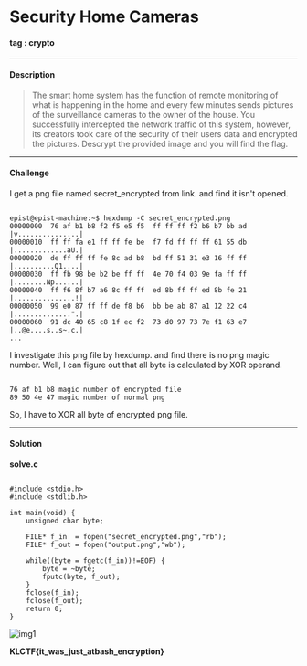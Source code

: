 # **Security Home Cameras**

#### tag : crypto

--------------------------------------------------

#### Description

>The smart home system has the function of remote monitoring of what is happening in the home and every few minutes sends pictures of the surveillance cameras to the owner of the house. You successfully intercepted the network traffic of this system, however, its creators took care of the security of their users data and encrypted the pictures. Descrypt the provided image and you will find the flag.

--------------------------------------------------

#### Challenge

I get a png file named secret_encrypted from link. and find it isn't opened.

~~~

epist@epist-machine:~$ hexdump -C secret_encrypted.png
00000000  76 af b1 b8 f2 f5 e5 f5  ff ff ff f2 b6 b7 bb ad  |v...............|
00000010  ff ff fa e1 ff ff fe be  f7 fd ff ff ff 61 55 db  |.............aU.|
00000020  de ff ff ff fe 8c ad b8  bd ff 51 31 e3 16 ff ff  |..........Q1....|
00000030  ff fb 98 be b2 be ff ff  4e 70 f4 03 9e fa ff ff  |........Np......|
00000040  ff f6 8f b7 a6 8c ff ff  ed 8b ff ff ed 8b fe 21  |...............!|
00000050  99 e0 87 ff ff de f8 b6  bb be ab 87 a1 12 22 c4  |..............".|
00000060  91 dc 40 65 c8 1f ec f2  73 d0 97 73 7e f1 63 e7  |..@e....s..s~.c.|
...

~~~

I investigate this png file by hexdump. and find there is no png magic number. Well, I can figure out that all byte is calculated by XOR operand.

~~~

76 af b1 b8 magic number of encrypted file
89 50 4e 47 magic number of normal png

~~~

So, I have to XOR all byte of encrypted png file.

--------------------------------------------------

#### Solution

**solve.c**

~~~

#include <stdio.h>
#include <stdlib.h>

int main(void) {
	unsigned char byte;

	FILE* f_in 	= fopen("secret_encrypted.png","rb");
	FILE* f_out	= fopen("output.png","wb");

	while((byte = fgetc(f_in))!=EOF) {
		byte = ~byte;
		fputc(byte, f_out);
	}
	fclose(f_in);
	fclose(f_out);
	return 0;
}

~~~

![img1](./output.png)

**KLCTF{it_was_just_atbash_encryption}**
